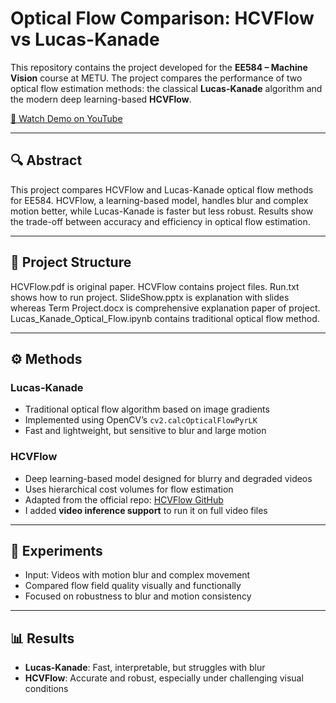 # Optical Flow Comparison: HCVFlow vs Lucas-Kanade

This repository contains the project developed for the **EE584 – Machine Vision** course at METU. The project compares the performance of two optical flow estimation methods: the classical **Lucas-Kanade** algorithm and the modern deep learning-based **HCVFlow**.

[🎥 Watch Demo on YouTube](https://youtu.be/LhAHxa8gRbo)

---

## 🔍 Abstract

This project compares HCVFlow and Lucas-Kanade optical flow methods for EE584. HCVFlow, a learning-based model, handles blur and complex motion better, while Lucas-Kanade is faster but less robust. Results show the trade-off between accuracy and efficiency in optical flow estimation.

---

## 📂 Project Structure

HCVFlow.pdf is original paper.
HCVFlow contains project files.
Run.txt shows how to run project.
SlideShow.pptx is explanation with slides whereas Term Project.docx is comprehensive explanation paper of project. 
Lucas_Kanade_Optical_Flow.ipynb contains traditional optical flow method.


---

## ⚙️ Methods

### Lucas-Kanade
- Traditional optical flow algorithm based on image gradients
- Implemented using OpenCV’s `cv2.calcOpticalFlowPyrLK`
- Fast and lightweight, but sensitive to blur and large motion

### HCVFlow
- Deep learning-based model designed for blurry and degraded videos
- Uses hierarchical cost volumes for flow estimation
- Adapted from the official repo: [HCVFlow GitHub](https://github.com/gangweix/HCVFlow/tree/main)
- I added **video inference support** to run it on full video files

---

## 🧪 Experiments

- Input: Videos with motion blur and complex movement
- Compared flow field quality visually and functionally
- Focused on robustness to blur and motion consistency

---

## 📊 Results

- **Lucas-Kanade**: Fast, interpretable, but struggles with blur
- **HCVFlow**: Accurate and robust, especially under challenging visual conditions
